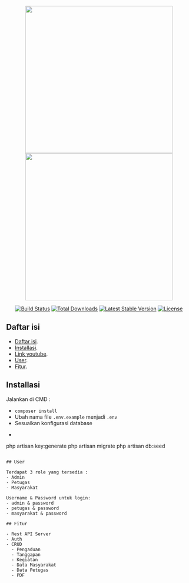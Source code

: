 <p align="center"><img src="https://laravel.com/img/logomark.min.svg" width="400"><img src="https://laravel.com/img/logotype.min.svg" width="400"></p>

<p align="center">
<a href="https://travis-ci.org/laravel/framework"><img src="https://travis-ci.org/laravel/framework.svg" alt="Build Status"></a>
<a href="https://packagist.org/packages/laravel/framework"><img src="https://poser.pugx.org/laravel/framework/d/total.svg" alt="Total Downloads"></a>
<a href="https://packagist.org/packages/laravel/framework"><img src="https://poser.pugx.org/laravel/framework/v/stable.svg" alt="Latest Stable Version"></a>
<a href="https://packagist.org/packages/laravel/framework"><img src="https://poser.pugx.org/laravel/framework/license.svg" alt="License"></a>
</p>

## Daftar isi

- [Daftar isi](#daftar-isi).
- [Installasi](#installasi).
- [Link youtube](https://youtu.be/brYfkMhah3g).
- [User](#user).
- [Fitur](#Fitur).


## Installasi

Jalankan di CMD : 

- `composer install`
- Ubah nama file `.env.example` menjadi `.env`
- Sesuaikan konfigurasi database
- ```
 php artisan key:generate
php artisan migrate
php artisan db:seed
```

## User

Terdapat 3 role yang tersedia :
- Admin
- Petugas
- Masyarakat

Username & Password untuk login:
- admin & password
- petugas & password
- masyarakat & password

## Fitur

- Rest API Server
- Auth
- CRUD
  - Pengaduan
  - Tanggapan
  - Kegiatan
  - Data Masyarakat
  - Data Petugas
  - PDF
